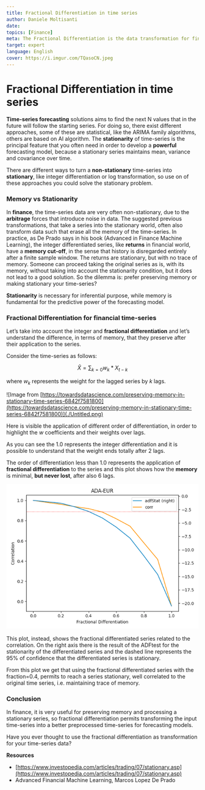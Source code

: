 ```yaml
---
title: Fractional Differentiation in time series
author: Daniele Moltisanti
date: 
topics: [Finance]
meta: The Fractional Differentiation is the data transformation for financial time series data that permit more powerful forecasting of your model
target: expert
language: English
cover: https://i.imgur.com/TQasoCN.jpeg
---
```


# **Fractional Differentiation in time series**

**Time-series forecasting** solutions aims to find the next N values that in the future will follow the starting series. For doing so, there exist different approaches, some of these are statistical, like the ARIMA family algorithms, others are based on AI algorithm. The **stationarity** of time-series is the principal feature that you often need in order to develop a **powerful** forecasting model, because a stationary series maintains mean, variance and covariance over time.

There are different ways to turn a **non-stationary** time-series into **stationary**, like integer differentiation or log transformation, so use on of these approaches you could solve the stationary problem.

### **Memory vs Stationarity**

In **finance**, the time-series data are very often non-stationary, due to the **arbitrage** forces that introduce noise in data. The suggested previous transformations, that take a series into the stationary world, often also transform data such that erase all the memory of the time-series. In practice, as De Prado says in his book (Advanced in Finance Machine Learning), the integer differentiated series, like **returns** in financial world, have a **memory cut-off**, in the sense that history is disregarded entirely after a finite sample window. The returns are stationary, but with no trace of memory. Someone can proceed taking the original series as is, with its memory, without taking into account the stationarity condition, but it does not lead to a good solution. So the dilemma is: prefer preserving memory or making stationary your time-series?

**Stationarity** is necessary for inferential purpose, while memory is fundamental for the predictive power of the forecasting model.

### **Fractional Differentiation for financial time-series**

Let’s take into account the integer and **fractional differentiation** and let’s understand the difference, in terms of memory, that they preserve after their application to the series.

Consider the time-series as follows:

$$
\hat{X} = \sum_{k=0}w_k * X_{t-k}
$$

where $w_k$ represents the weight for the lagged series by $k$ lags.

![Image from [https://towardsdatascience.com/preserving-memory-in-stationary-time-series-6842f7581800](https://towardsdatascience.com/preserving-memory-in-stationary-time-series-6842f7581800)](./Untitled.png)

Here is visible the application of different order of differentiation, in order to highlight the $w$ coefficients and their weights over lags.

As you can see the 1.0 represents the integer differentiation and it is possible to understand that the weight ends totally after 2 lags.

The order of differentiation less than 1.0 represents the application of **fractional differentiation** to the series and this plot shows how the **memory** is minimal, **but never lost**, after also 6 lags.

![Fractional Differentiation analysis on ADA-EUR](./Untitled1.png)

This plot, instead, shows the fractional differentiated series related to the correlation. On the right axis there is the result of the ADFtest for the stationarity of the differentiated series and the dashed line represents the 95% of confidence that the differentiated series is stationary.

From this plot we get that using the fractional differentiated series with the fraction=0.4, permits to reach a series stationary, well correlated to the original time series, i.e. maintaining trace of memory.

### **Conclusion**

In finance, it is very useful for preserving memory and processing a stationary series, so fractional differentiation permits transforming the input time-series into a better preprocessed time-series for forecasting models.

Have you ever thought to use the fractional differentiation as transformation for your time-series data?

**Resources**

- [https://www.investopedia.com/articles/trading/07/stationary.asp](https://www.investopedia.com/articles/trading/07/stationary.asp)
- Advanced Financial Machine Learning, Marcos Lopez De Prado
